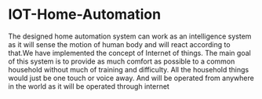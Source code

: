 # IOT-Home-Automation
The designed home automation system can work as an intelligence system as it will sense the motion of human body and will react according to that.We have implemented the concept of Internet of things. The main goal of this system is to provide as much comfort as possible to a common household without much of training and difficulty. All the household things would just be one touch or voice away. And will be operated from anywhere in the world as it will be operated through internet

